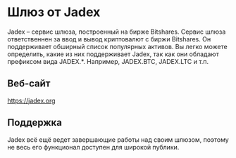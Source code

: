 # Шлюз от Jadex

Jadex – сервис шлюза, построенный на бирже Bitshares. Сервис шлюза ответственнен за ввод и вывод криптовалют с биржи Bitshares. Он поддерживает обширный список популярных активов. Вы легко можете определить, какие из них поддерживает Jadex, так как они обладают префиксом вида JADEX.*. Например, JADEX.BTC, JADEX.LTC и т.п.

## Веб-сайт

<https://jadex.org>

## Поддержка

Jadex всё ещё ведет завершающие работы над своим шлюзом, поэтому не весь его функционал доступен для широкой публики.